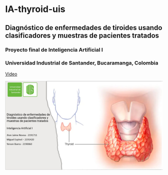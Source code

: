 # IA-thyroid-uis

## Diagnóstico de enfermedades de tiroides usando clasificadores y muestras de pacientes tratados

### Proyecto final de Inteligencia Artificial I 
### Universidad Industrial de Santander, Bucaramanga, Colombia

[Video](https://drive.google.com/file/d/1p3PXylXvrcn1RrJOiGSMzyZ-OlQYroSD/view)

![Alt text](/Banner.jpg)
